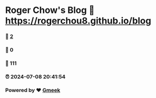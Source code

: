 # Roger Chow's Blog :link: https://rogerchou8.github.io/blog 
### :page_facing_up: [2](https://rogerchou8.github.io/blog/tag.html) 
### :speech_balloon: 0 
### :hibiscus: 111 
### :alarm_clock: 2024-07-08 20:41:54 
### Powered by :heart: [Gmeek](https://github.com/Meekdai/Gmeek)
